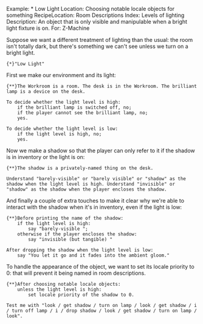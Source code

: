 Example: * Low Light
Location: Choosing notable locale objects for something
RecipeLocation: Room Descriptions
Index: Levels of lighting
Description: An object that is only visible and manipulable when a bright light fixture is on.
For: Z-Machine

  
Suppose we want a different treatment of lighting than the usual: the room isn't totally dark, but there's something we can't see unless we turn on a bright light.

  

``` inform7
{*}"Low Light"
```

  
First we make our environment and its light:

  

``` inform7
{**}The Workroom is a room. The desk is in the Workroom. The brilliant lamp is a device on the desk.

To decide whether the light level is high:
	if the brilliant lamp is switched off, no;
	if the player cannot see the brilliant lamp, no;
	yes.

To decide whether the light level is low:
	if the light level is high, no;
	yes.
```

  
Now we make a shadow so that the player can only refer to it if the shadow is in inventory or the light is on:

  

``` inform7
{**}The shadow is a privately-named thing on the desk.

Understand "barely-visible" or "barely visible" or "shadow" as the shadow when the light level is high. Understand "invisible" or "shadow" as the shadow when the player encloses the shadow.
```

  
And finally a couple of extra touches to make it clear why we're able to interact with the shadow when it's in inventory, even if the light is low:

  

``` inform7
{**}Before printing the name of the shadow:
	if the light level is high:
		say "barely-visible ";
	otherwise if the player encloses the shadow:
		say "invisible (but tangible) "

After dropping the shadow when the light level is low:
	say "You let it go and it fades into the ambient gloom."
```

  
To handle the appearance of the object, we want to set its locale priority to 0: that will prevent it being named in room descriptions.

  

``` inform7
{**}After choosing notable locale objects:
	unless the light level is high:
		set locale priority of the shadow to 0.

Test me with "look / get shadow / turn on lamp / look / get shadow / i / turn off lamp / i / drop shadow / look / get shadow / turn on lamp / look".
```

